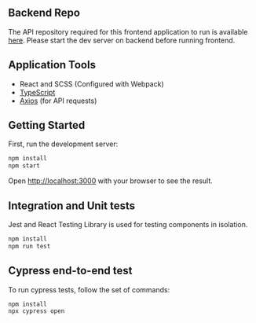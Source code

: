 ## Backend Repo
The API repository required for this frontend application to run is available [here](https://github.com/Utsavojha2/entain-test-api). Please start the dev server on backend before running frontend.


## Application Tools

- React and SCSS (Configured with Webpack)
- [TypeScript](https://www.typescriptlang.org/)
- [Axios](https://www.npmjs.com/package/axios) (for API requests)

## Getting Started

First, run the development server:

```bash
npm install
npm start
```

Open [http://localhost:3000](http://localhost:3000) with your browser to see the result.

## Integration and Unit tests

Jest and React Testing Library is used for testing components in isolation.

```bash
npm install
npm run test
```

## Cypress end-to-end test

To run cypress tests, follow the set of commands:

```bash
npm install
npx cypress open
```